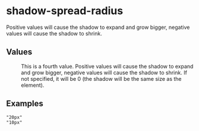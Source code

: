 # shadow-spread-radius

Positive values will cause the shadow to expand and grow bigger, negative values will cause the shadow to shrink.


## Values

<dl>
<dd>This is a fourth <length> value. Positive values will cause the shadow to expand and grow bigger, negative values will cause the shadow to shrink. If not specified, it will be 0 (the shadow will be the same size as the element).</dd>
</dt>


## Examples

```
"20px"
"10px"
```